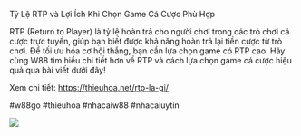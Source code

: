 Tỷ Lệ RTP và Lợi Ích Khi Chọn Game Cá Cược Phù Hợp

RTP (Return to Player) là tỷ lệ hoàn trả cho người chơi trong các trò chơi cá cược trực tuyến, giúp bạn biết được khả năng hoàn trả lại tiền cược từ trò chơi. Để tối ưu hóa cơ hội thắng, bạn cần lựa chọn game có RTP cao. Hãy cùng W88 tìm hiểu chi tiết hơn về RTP và cách lựa chọn game cá cược hiệu quả qua bài viết dưới đây!

Xem chi tiết: https://thieuhoa.net/rtp-la-gi/

#w88go #thieuhoa #nhacaiw88 #nhacaiuytin

![](https://g0v.hackmd.io/_uploads/BJ6DDr8Skl.jpg)
